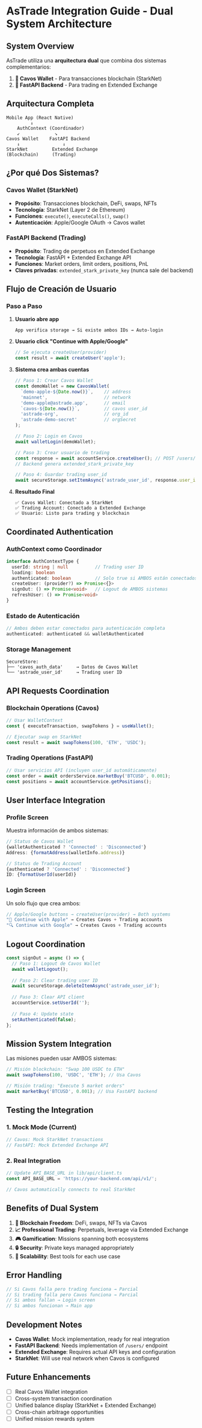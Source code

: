 # AsTrade Integration Guide - Dual System Architecture

## System Overview

AsTrade utiliza una **arquitectura dual** que combina dos sistemas complementarios:

1. **🔐 Cavos Wallet** - Para transacciones blockchain (StarkNet)
2. **🚀 FastAPI Backend** - Para trading en Extended Exchange

## Arquitectura Completa

```
Mobile App (React Native)
         ↓
    AuthContext (Coordinador)
    ↙             ↘
Cavos Wallet    FastAPI Backend
    ↓                ↓
StarkNet         Extended Exchange
(Blockchain)     (Trading)
```

## ¿Por qué Dos Sistemas?

### Cavos Wallet (StarkNet)
- **Propósito**: Transacciones blockchain, DeFi, swaps, NFTs
- **Tecnología**: StarkNet (Layer 2 de Ethereum)
- **Funciones**: `execute()`, `executeCalls()`, `swap()`
- **Autenticación**: Apple/Google OAuth → Cavos wallet

### FastAPI Backend (Trading)
- **Propósito**: Trading de perpetuos en Extended Exchange
- **Tecnología**: FastAPI + Extended Exchange API
- **Funciones**: Market orders, limit orders, positions, PnL
- **Claves privadas**: `extended_stark_private_key` (nunca sale del backend)

## Flujo de Creación de Usuario

### Paso a Paso

1. **Usuario abre app**
   ```
   App verifica storage → Si existe ambos IDs → Auto-login
   ```

2. **Usuario click "Continue with Apple/Google"**
   ```typescript
   // Se ejecuta createUser(provider)
   const result = await createUser('apple');
   ```

3. **Sistema crea ambas cuentas**
   ```typescript
   // Paso 1: Crear Cavos Wallet
   const demoWallet = new CavosWallet(
     `demo-apple-${Date.now()}`,    // address
     'mainnet',                     // network
     'demo-apple@astrade.app',      // email
     `cavos-${Date.now()}`,         // cavos user_id
     'astrade-org',                 // org_id
     'astrade-demo-secret'          // orgSecret
   );

   // Paso 2: Login en Cavos
   await walletLogin(demoWallet);

   // Paso 3: Crear usuario de trading
   const response = await accountService.createUser(); // POST /users/
   // Backend genera extended_stark_private_key

   // Paso 4: Guardar trading user_id
   await secureStorage.setItemAsync('astrade_user_id', response.user_id);
   ```

4. **Resultado Final**
   ```
   ✅ Cavos Wallet: Conectado a StarkNet
   ✅ Trading Account: Conectado a Extended Exchange
   ✅ Usuario: Listo para trading y blockchain
   ```

## Coordinated Authentication

### AuthContext como Coordinador

```typescript
interface AuthContextType {
  userId: string | null          // Trading user ID
  loading: boolean
  authenticated: boolean         // Solo true si AMBOS están conectados
  createUser: (provider?) => Promise<{}>
  signOut: () => Promise<void>   // Logout de AMBOS sistemas
  refreshUser: () => Promise<void>
}
```

### Estado de Autenticación

```typescript
// Ambos deben estar conectados para autenticación completa
authenticated: authenticated && walletAuthenticated
```

### Storage Management

```
SecureStore:
├── 'cavos_auth_data'     → Datos de Cavos Wallet
└── 'astrade_user_id'     → Trading user ID
```

## API Requests Coordination

### Blockchain Operations (Cavos)
```typescript
// Usar WalletContext
const { executeTransaction, swapTokens } = useWallet();

// Ejecutar swap en StarkNet
const result = await swapTokens(100, 'ETH', 'USDC');
```

### Trading Operations (FastAPI)
```typescript
// Usar servicios API (incluyen user_id automáticamente)
const order = await ordersService.marketBuy('BTCUSD', 0.001);
const positions = await accountService.getPositions();
```

## User Interface Integration

### Profile Screen
Muestra información de ambos sistemas:

```typescript
// Status de Cavos Wallet
{walletAuthenticated ? 'Connected' : 'Disconnected'}
Address: {formatAddress(walletInfo.address)}

// Status de Trading Account  
{authenticated ? 'Connected' : 'Disconnected'}
ID: {formatUserId(userId)}
```

### Login Screen
Un solo flujo que crea ambos:

```typescript
// Apple/Google buttons → createUser(provider) → Both systems
"🍎 Continue with Apple" → Creates Cavos + Trading accounts
"🔍 Continue with Google" → Creates Cavos + Trading accounts
```

## Logout Coordination

```typescript
const signOut = async () => {
  // Paso 1: Logout de Cavos Wallet
  await walletLogout();
  
  // Paso 2: Clear trading user ID
  await secureStorage.deleteItemAsync('astrade_user_id');
  
  // Paso 3: Clear API client
  accountService.setUserId('');
  
  // Paso 4: Update state
  setAuthenticated(false);
};
```

## Mission System Integration

Las misiones pueden usar AMBOS sistemas:

```typescript
// Misión blockchain: "Swap 100 USDC to ETH"
await swapTokens(100, 'USDC', 'ETH'); // Usa Cavos

// Misión trading: "Execute 5 market orders"  
await marketBuy('BTCUSD', 0.001); // Usa FastAPI backend
```

## Testing the Integration

### 1. Mock Mode (Current)
```typescript
// Cavos: Mock StarkNet transactions
// FastAPI: Mock Extended Exchange API
```

### 2. Real Integration
```typescript
// Update API_BASE_URL in lib/api/client.ts
const API_BASE_URL = 'https://your-backend.com/api/v1/';

// Cavos automatically connects to real StarkNet
```

## Benefits of Dual System

1. **🔗 Blockchain Freedom**: DeFi, swaps, NFTs via Cavos
2. **📈 Professional Trading**: Perpetuals, leverage via Extended Exchange  
3. **🎮 Gamification**: Missions spanning both ecosystems
4. **🔒 Security**: Private keys managed appropriately
5. **🚀 Scalability**: Best tools for each use case

## Error Handling

```typescript
// Si Cavos falla pero trading funciona → Parcial
// Si trading falla pero Cavos funciona → Parcial  
// Si ambos fallan → Login screen
// Si ambos funcionan → Main app
```

## Development Notes

- **Cavos Wallet**: Mock implementation, ready for real integration
- **FastAPI Backend**: Needs implementation of `/users/` endpoint
- **Extended Exchange**: Requires actual API keys and configuration
- **StarkNet**: Will use real network when Cavos is configured

## Future Enhancements

- [ ] Real Cavos Wallet integration
- [ ] Cross-system transaction coordination
- [ ] Unified balance display (StarkNet + Extended Exchange)
- [ ] Cross-chain arbitrage opportunities
- [ ] Unified mission rewards system 
